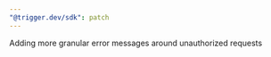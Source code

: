 ```yaml
---
"@trigger.dev/sdk": patch
---
```


Adding more granular error messages around unauthorized requests
